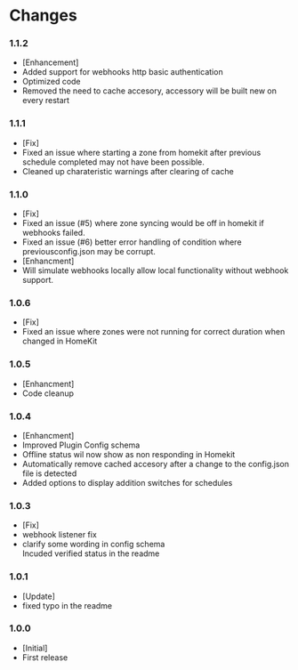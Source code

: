 # Changes
### 1.1.2
- [Enhancement] 
-   Added support for webhooks http basic authentication
-   Optimized code 
-   Removed the need to cache accesory, accessory will be built new on every restart

### 1.1.1
- [Fix] 
-   Fixed an issue where starting a zone from homekit after previous schedule completed may not have been possible.
-   Cleaned up charateristic warnings after clearing of cache

### 1.1.0
- [Fix] 
-   Fixed an issue (#5) where zone syncing would be off in homekit if webhooks failed.
-   Fixed an issue (#6) better error handling of condition where previousconfig.json may be corrupt.
- [Enhancment] 
-   Will simulate webhooks locally allow local functionality without webhook support. 

### 1.0.6
- [Fix] 
-   Fixed an issue where zones were not running for correct duration when changed in HomeKit

### 1.0.5
- [Enhancment] 
-   Code cleanup

### 1.0.4
- [Enhancment] 
-   Improved Plugin Config schema
-   Offline status wil now show as non responding in Homekit
-   Automatically remove cached accesory after a change to the config.json file is detected
-   Added options to display addition switches for schedules

### 1.0.3
- [Fix] 
-   webhook listener fix
-   clarify some wording in config schema
<br> Incuded verified status in the readme

### 1.0.1 
- [Update] 
-   fixed typo in the readme

### 1.0.0
- [Initial] 
-   First release





